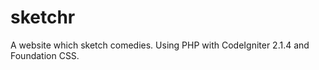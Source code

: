 sketchr
=======

A website which sketch comedies. Using PHP with CodeIgniter 2.1.4 and Foundation CSS.
